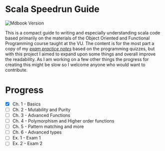 # Scala Speedrun Guide

![Mdbook Version](https://img.shields.io/badge/mdbook-v0.4.32-brightgreen)

This is a compact guide to writing and especially understanding scala code based primarily on the materials of the Object Oriented and Functional Programming course taught at the VU. The content is for the most part a copy of my [_exam practice notes_](https://applesauce-notes.notion.site/Quizzes-371775b8b03a4f3883ef292c7f21780f?pvs=4) based on the programming quizzes, but with this project I aimed to expand upon some things and overall improve the readability. As I am working on a few other things the progress for creating this might be slow so I welcome anyone who would want to contribute.

# Progress 

- [x] Ch. 1 - Basics
- [ ] Ch. 2 - Mutability and Purity
- [ ] Ch. 3 - Advanced Functions
- [ ] Ch. 4 - Polymorphism and Higher order functions
- [ ] Ch. 5 - Pattern matching and more 
- [ ] Ch. 6 - Advanced types
- [ ] Ex. 1 - Exam 1
- [ ] Ex. 2 - Exam 2
